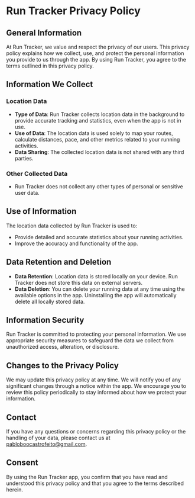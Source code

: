 # Run Tracker Privacy Policy

## General Information
At Run Tracker, we value and respect the privacy of our users. This privacy policy explains how we collect, use, and protect the personal information you provide to us through the app. By using Run Tracker, you agree to the terms outlined in this privacy policy.

## Information We Collect
### Location Data
- **Type of Data**: Run Tracker collects location data in the background to provide accurate tracking and statistics, even when the app is not in use.
- **Use of Data**: The location data is used solely to map your routes, calculate distances, pace, and other metrics related to your running activities.
- **Data Sharing**: The collected location data is not shared with any third parties.

### Other Collected Data
- Run Tracker does not collect any other types of personal or sensitive user data.

## Use of Information
The location data collected by Run Tracker is used to:
- Provide detailed and accurate statistics about your running activities.
- Improve the accuracy and functionality of the app.

## Data Retention and Deletion
- **Data Retention**: Location data is stored locally on your device. Run Tracker does not store this data on external servers.
- **Data Deletion**: You can delete your running data at any time using the available options in the app. Uninstalling the app will automatically delete all locally stored data.

## Information Security
Run Tracker is committed to protecting your personal information. We use appropriate security measures to safeguard the data we collect from unauthorized access, alteration, or disclosure.

## Changes to the Privacy Policy
We may update this privacy policy at any time. We will notify you of any significant changes through a notice within the app. We encourage you to review this policy periodically to stay informed about how we protect your information.

## Contact
If you have any questions or concerns regarding this privacy policy or the handling of your data, please contact us at pabloboocastrofeito@gmail.com.

## Consent
By using the Run Tracker app, you confirm that you have read and understood this privacy policy and that you agree to the terms described herein.
